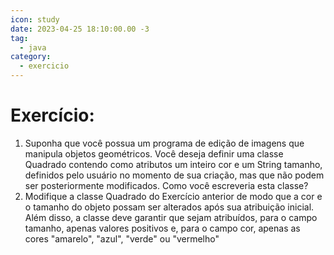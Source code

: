 ```yaml
---
icon: study
date: 2023-04-25 18:10:00.00 -3
tag:
  - java
category:
  - exercicio
---
```


# Exercício: 

1. Suponha que você possua um programa de edição de imagens que manipula objetos geométricos. Você
deseja definir uma classe Quadrado contendo como atributos um inteiro cor e um String tamanho,
definidos pelo usuário no momento de sua criação, mas que não podem ser posteriormente modificados. Como você escreveria esta classe?
1. Modifique a classe Quadrado do Exercício anterior de modo que a cor e o tamanho do objeto possam ser alterados após sua atribuição inicial. Além disso, a classe deve garantir que sejam atribuídos, para o campo tamanho, apenas valores positivos e, para o campo cor, apenas as cores "amarelo", "azul", "verde" ou
"vermelho"
